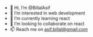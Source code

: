 - 👋 Hi, I’m @BillalAsif
- 👀 I’m interested in web development
- 🌱 I’m currently learning react
- 💞️ I’m looking to collaborate on react
- 📫 Reach me on asif.billal@gmail.com

<!---
BillalAsif/BillalAsif is a ✨ special ✨ repository because its `README.md` (this file) appears on your GitHub profile.
You can click the Preview link to take a look at your changes.
--->
